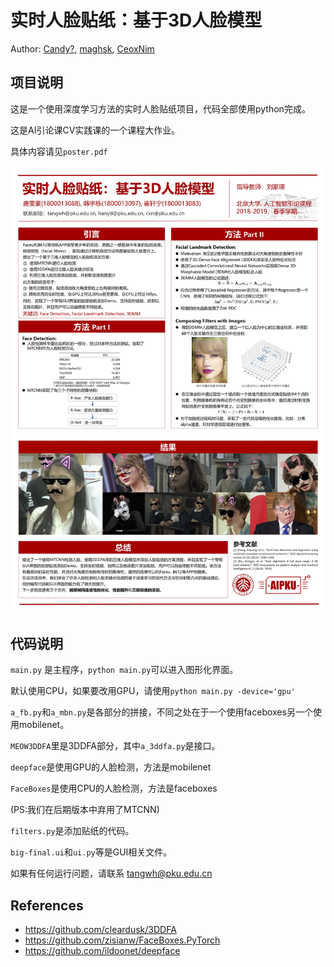 # 实时人脸贴纸：基于3D人脸模型

Author: [Candy?](https://github.com/thwfhk), [maghsk](https://github.com/maghsk), [CeoxNim](https://github.com/CeoxNim)

## 项目说明

这是一个使用深度学习方法的实时人脸贴纸项目，代码全部使用python完成。

这是AI引论课CV实践课的一个课程大作业。

具体内容请见`poster.pdf`

![poster](poster.jpg)

## 代码说明

`main.py` 是主程序，`python main.py`可以进入图形化界面。

默认使用CPU，如果要改用GPU，请使用`python main.py -device='gpu'`

`a_fb.py`和`a_mbn.py`是各部分的拼接，不同之处在于一个使用faceboxes另一个使用mobilenet。

`MEOW3DDFA`里是3DDFA部分，其中`a_3ddfa.py`是接口。

`deepface`是使用GPU的人脸检测，方法是mobilenet

`FaceBoxes`是使用CPU的人脸检测，方法是faceboxes

(PS:我们在后期版本中弃用了MTCNN)

`filters.py`是添加贴纸的代码。

`big-final.ui`和`ui.py`等是GUI相关文件。

如果有任何运行问题，请联系 tangwh@pku.edu.cn

## References
* https://github.com/cleardusk/3DDFA
* https://github.com/zisianw/FaceBoxes.PyTorch
* https://github.com/ildoonet/deepface